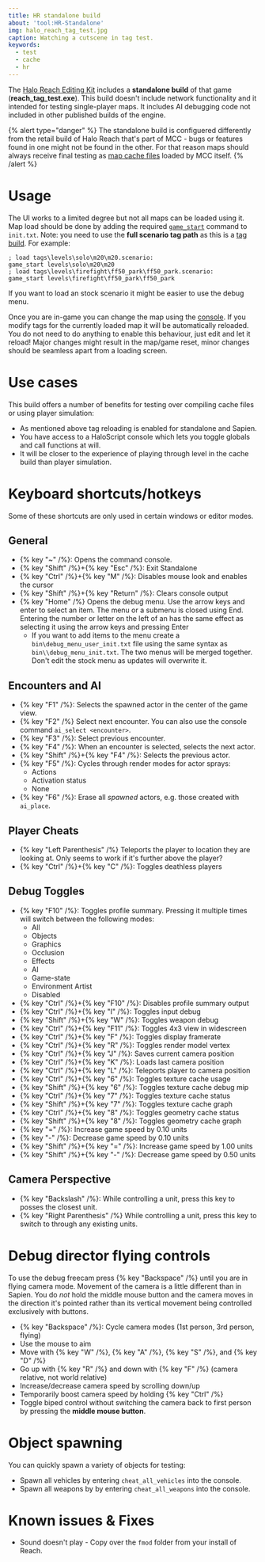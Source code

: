 ```yaml
---
title: HR standalone build
about: 'tool:HR-Standalone'
img: halo_reach_tag_test.jpg
caption: Watching a cutscene in tag test.
keywords:
  - test
  - cache
  - hr
---
```

The [Halo Reach Editing Kit](~HR-EK) includes a **standalone build** of that game (**reach_tag_test.exe**). This build doesn't include network functionality and it intended for testing single-player maps. It includes AI debugging code not included in other published builds of the engine.

{% alert type="danger" %}
The standalone build is configuered differently from the retail build of Halo Reach that's part of MCC - bugs or features found in one might not be found in the other. For that reason maps should always receive final testing as [map cache files](~map) loaded by MCC itself.
{% /alert %}

# Usage
The UI works to a limited degree but not all maps can be loaded using it. Map load should be done by adding the required [`game_start`](~scripting#functions-map-name) command to `init.txt`. Note: you need to use the **full scenario tag path** as this is a [tag build](~blam#build-types). For example:

```console
; load tags\levels\solo\m20\m20.scenario:
game_start levels\solo\m20\m20
; load tags\levels\firefight\ff50_park\ff50_park.scenario:
game_start levels\firefight\ff50_park\ff50_park
```

If you want to load an stock scenario it might be easier to use the debug menu.

Once you are in-game you can change the map using the [console](~developer-console). If you modify tags for the currently loaded map it will be automatically reloaded. You do not need to do anything to enable this behaviour, just edit and let it reload!
Major changes might result in the map/game reset, minor changes should be seamless apart from a loading screen.

# Use cases
This build offers a number of benefits for testing over compiling cache files or using player simulation:

* As mentioned above tag reloading is enabled for standalone and Sapien.
* You have access to a HaloScript console which lets you toggle globals and call functions at will.
* It will be closer to the experience of playing through level in the cache build than player simulation.

# Keyboard shortcuts/hotkeys
Some of these shortcuts are only used in certain windows or editor modes.

## General
* {% key "~" /%}: Opens the command console.
* {% key "Shift" /%}+{% key "Esc" /%}: Exit Standalone
* {% key "Ctrl" /%}+{% key "M" /%}: Disables mouse look and enables the cursor
* {% key "Shift" /%}+{% key "Return" /%}: Clears console output
* {% key "Home" /%} Opens the debug menu. Use the arrow keys and <kdb>enter</kdb> to select an item. The menu or a submenu is closed using <kdb>End</kdb>. Entering the number or letter on the left of an has the same effect as selecting it using the arrow keys and pressing <kdb>Enter</kdb>
  * If you want to add items to the menu create a `bin\debug_menu_user_init.txt` file using the same syntax as `bin\\debug_menu_init.txt`. The two menus will be merged together. Don't edit the stock menu as updates will overwrite it.

## Encounters and AI
* {% key "F1" /%}: Selects the spawned actor in the center of the game view.
* {% key "F2" /%} Select next encounter. You can also use the console command `ai_select <encounter>`.
* {% key "F3" /%}: Select previous encounter.
* {% key "F4" /%}: When an encounter is selected, selects the next actor.
* {% key "Shift" /%}+{% key "F4" /%}: Selects the previous actor.
* {% key "F5" /%}: Cycles through render modes for actor sprays:
  * Actions
  * Activation status
  * None
* {% key "F6" /%}: Erase all _spawned_ actors, e.g. those created with `ai_place`.

## Player Cheats
* {% key "Left Parenthesis" /%} Teleports the player to location they are looking at. Only seems to work if it's further above the player?
* {% key "Ctrl" /%}+{% key "C" /%}: Toggles deathless players

## Debug Toggles
* {% key "F10" /%}: Toggles profile summary. Pressing it multiple times will switch between the following modes:
  * All
  * Objects
  * Graphics
  * Occlusion
  * Effects
  * AI
  * Game-state
  * Environment Artist
  * Disabled
* {% key "Ctrl" /%}+{% key "F10" /%}: Disables profile summary output
* {% key "Ctrl" /%}+{% key "I" /%}: Toggles input debug
* {% key "Shift" /%}+{% key "W" /%}: Toggles weapon debug
* {% key "Ctrl" /%}+{% key "F11" /%}: Toggles 4x3 view in widescreen
* {% key "Ctrl" /%}+{% key "F" /%}: Toggles display framerate
* {% key "Ctrl" /%}+{% key "R" /%}: Toggles render model vertex
* {% key "Ctrl" /%}+{% key "J" /%}: Saves current camera position
* {% key "Ctrl" /%}+{% key "K" /%}: Loads last camera position
* {% key "Ctrl" /%}+{% key "L" /%}: Teleports player to camera position
* {% key "Ctrl" /%}+{% key "6" /%}: Toggles texture cache usage
* {% key "Shift" /%}+{% key "6" /%}: Toggles texture cache debug mip
* {% key "Ctrl" /%}+{% key "7" /%}: Toggles texture cache status
* {% key "Shift" /%}+{% key "7" /%}: Toggles texture cache graph
* {% key "Ctrl" /%}+{% key "8" /%}: Toggles geometry cache status
* {% key "Shift" /%}+{% key "8" /%}: Toggles geometry cache graph
* {% key "=" /%}: Increase game speed by 0.10 units
* {% key "-" /%}: Decrease game speed by 0.10 units
* {% key "Shift" /%}+{% key "=" /%}: Increase game speed by 1.00 units
* {% key "Shift" /%}+{% key "-" /%}: Decrease game speed by 0.50 units

## Camera Perspective
* {% key "Backslash" /%}: While controlling a unit, press this key to posses the closest unit.
* {% key "Right Parenthesis" /%} While controlling a unit, press this key to switch to through any existing units.

# Debug director flying controls
To use the debug freecam press {% key "Backspace" /%} until you are in flying camera mode. Movement of the camera is a little different than in Sapien. You do _not_ hold the middle mouse button and the camera moves in the direction it's pointed rather than its vertical movement being controlled exclusively with buttons.

* {% key "Backspace" /%}: Cycle camera modes (1st person, 3rd person, flying)
* Use the mouse to aim
* Move with {% key "W" /%}, {% key "A" /%}, {% key "S" /%}, and {% key "D" /%}
* Go up with {% key "R" /%} and down with {% key "F" /%} (camera relative, not world relative)
* Increase/decrease camera speed by scrolling down/up
* Temporarily boost camera speed by holding {% key "Ctrl" /%}
* Toggle biped control without switching the camera back to first person by pressing the **middle mouse button**.

# Object spawning
You can quickly spawn a variety of objects for testing:

* Spawn all vehicles by entering `cheat_all_vehicles` into the console.
* Spawn all weapons by by entering `cheat_all_weapons` into the console.

# Known issues & Fixes
* Sound doesn't play - Copy over the `fmod` folder from your install of Reach.
